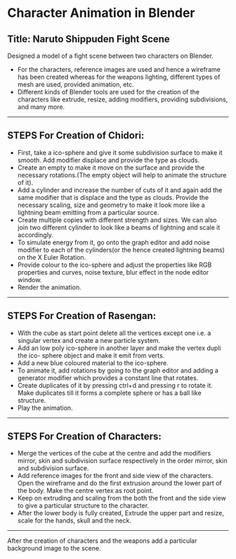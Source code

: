 # Character Animation in Blender
## Title: Naruto Shippuden Fight Scene

Designed a model of a fight scene between two characters on Blender.
- For the characters, reference images are used and hence a wireframe has been created whereas for the weapons lighting, different types of mesh are used, provided animation, etc.
-	Different kinds of Blender tools are used for the creation of the characters like extrude, resize, adding modifiers, providing subdivisions, and many more.

-----------------------
## STEPS For Creation of Chidori: 
- First, take a ico-sphere and give it some subdivision surface to make it smooth. Add modifier displace and provide the type as clouds.
- Create an empty to make it move on the surface and provide the necessary rotations.(The empty object will help to animate the structure of it).
- Add a cylinder and increase the number of cuts of it and again add the same modifier that is displace and the type as clouds. Provide the necessary scaling, size and geometry to make it look more like a lightning beam emitting from a particular source.
- Create multiple copies with different strength and sizes. We can also join two different cylinder to look like a beams of lightning and scale it accordingly.
- To simulate energy from it, go onto the graph editor and add noise modifier to each of the cylinders(or the hence created lightning beams) on the X Euler Rotation.
- Provide colour to the ico-sphere and adjust the properties like RGB properties and curves, noise texture, blur effect in the node editor window. 
- Render the animation.

----------------------------
## STEPS For Creation of Rasengan:
- With the cube as start point delete all the vertices except one i.e. a singular vertex and create a new particle system.
- Add an low poly ico-sphere in another layer and make the vertex dupli the ico- sphere object and make it emit from verts.
- Add a new blue coloured material to the ico-sphere. 
- To animate it, add rotations by going to the graph editor and adding a generator modifier which provides a constant line that rotates.
- Create duplicates of it by pressing ctrl+d and pressing r to rotate it. Make duplicates till it forms a complete sphere or has a ball like structure.
- Play the animation.

-----------------------------
## STEPS For Creation of Characters:
- Merge the vertices of the cube at the centre and add the modifiers mirror, skin and subdivision surface respectively in the order mirror, skin and subdivision surface.
- Add reference images for the front and side view of the characters. Open the wireframe and do the first extrusion around the lower part of the body. Make the centre vertex as root point.
- Keep on extruding and scaling from the both the front and the side view to give a particular structure to the character.
- After the lower body is fully created, Extrude the upper part and resize, scale for the hands, skull and the neck.

-----------------------------
After the creation of characters and the weapons add a particular background image to the scene.

